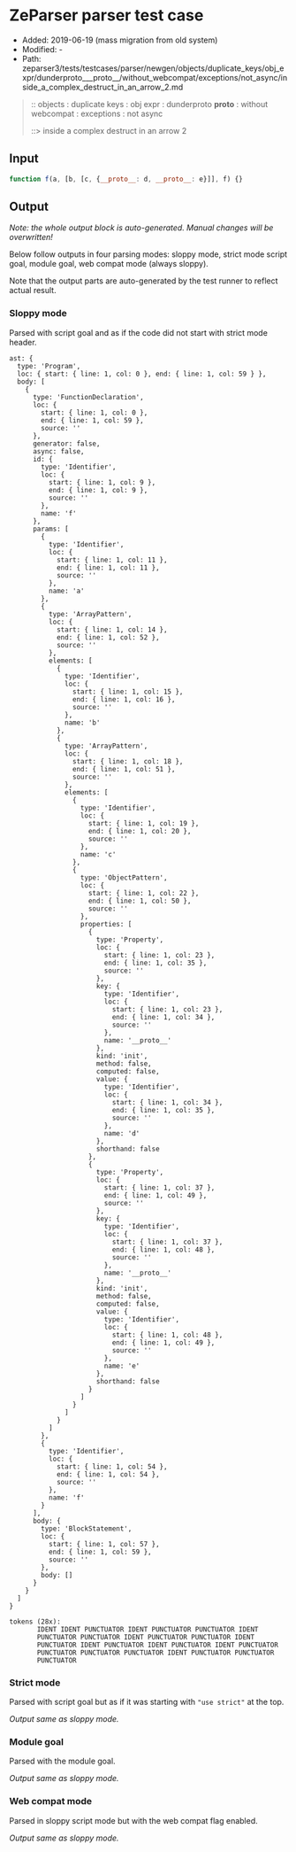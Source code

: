 # ZeParser parser test case

- Added: 2019-06-19 (mass migration from old system)
- Modified: -
- Path: zeparser3/tests/testcases/parser/newgen/objects/duplicate_keys/obj_expr/dunderproto___proto__/without_webcompat/exceptions/not_async/inside_a_complex_destruct_in_an_arrow_2.md

> :: objects : duplicate keys : obj expr : dunderproto __proto__ : without webcompat : exceptions : not async
>
> ::> inside a complex destruct in an arrow 2

## Input

`````js
function f(a, [b, [c, {__proto__: d, __proto__: e}]], f) {}
`````

## Output

_Note: the whole output block is auto-generated. Manual changes will be overwritten!_

Below follow outputs in four parsing modes: sloppy mode, strict mode script goal, module goal, web compat mode (always sloppy).

Note that the output parts are auto-generated by the test runner to reflect actual result.

### Sloppy mode

Parsed with script goal and as if the code did not start with strict mode header.

`````
ast: {
  type: 'Program',
  loc: { start: { line: 1, col: 0 }, end: { line: 1, col: 59 } },
  body: [
    {
      type: 'FunctionDeclaration',
      loc: {
        start: { line: 1, col: 0 },
        end: { line: 1, col: 59 },
        source: ''
      },
      generator: false,
      async: false,
      id: {
        type: 'Identifier',
        loc: {
          start: { line: 1, col: 9 },
          end: { line: 1, col: 9 },
          source: ''
        },
        name: 'f'
      },
      params: [
        {
          type: 'Identifier',
          loc: {
            start: { line: 1, col: 11 },
            end: { line: 1, col: 11 },
            source: ''
          },
          name: 'a'
        },
        {
          type: 'ArrayPattern',
          loc: {
            start: { line: 1, col: 14 },
            end: { line: 1, col: 52 },
            source: ''
          },
          elements: [
            {
              type: 'Identifier',
              loc: {
                start: { line: 1, col: 15 },
                end: { line: 1, col: 16 },
                source: ''
              },
              name: 'b'
            },
            {
              type: 'ArrayPattern',
              loc: {
                start: { line: 1, col: 18 },
                end: { line: 1, col: 51 },
                source: ''
              },
              elements: [
                {
                  type: 'Identifier',
                  loc: {
                    start: { line: 1, col: 19 },
                    end: { line: 1, col: 20 },
                    source: ''
                  },
                  name: 'c'
                },
                {
                  type: 'ObjectPattern',
                  loc: {
                    start: { line: 1, col: 22 },
                    end: { line: 1, col: 50 },
                    source: ''
                  },
                  properties: [
                    {
                      type: 'Property',
                      loc: {
                        start: { line: 1, col: 23 },
                        end: { line: 1, col: 35 },
                        source: ''
                      },
                      key: {
                        type: 'Identifier',
                        loc: {
                          start: { line: 1, col: 23 },
                          end: { line: 1, col: 34 },
                          source: ''
                        },
                        name: '__proto__'
                      },
                      kind: 'init',
                      method: false,
                      computed: false,
                      value: {
                        type: 'Identifier',
                        loc: {
                          start: { line: 1, col: 34 },
                          end: { line: 1, col: 35 },
                          source: ''
                        },
                        name: 'd'
                      },
                      shorthand: false
                    },
                    {
                      type: 'Property',
                      loc: {
                        start: { line: 1, col: 37 },
                        end: { line: 1, col: 49 },
                        source: ''
                      },
                      key: {
                        type: 'Identifier',
                        loc: {
                          start: { line: 1, col: 37 },
                          end: { line: 1, col: 48 },
                          source: ''
                        },
                        name: '__proto__'
                      },
                      kind: 'init',
                      method: false,
                      computed: false,
                      value: {
                        type: 'Identifier',
                        loc: {
                          start: { line: 1, col: 48 },
                          end: { line: 1, col: 49 },
                          source: ''
                        },
                        name: 'e'
                      },
                      shorthand: false
                    }
                  ]
                }
              ]
            }
          ]
        },
        {
          type: 'Identifier',
          loc: {
            start: { line: 1, col: 54 },
            end: { line: 1, col: 54 },
            source: ''
          },
          name: 'f'
        }
      ],
      body: {
        type: 'BlockStatement',
        loc: {
          start: { line: 1, col: 57 },
          end: { line: 1, col: 59 },
          source: ''
        },
        body: []
      }
    }
  ]
}

tokens (28x):
       IDENT IDENT PUNCTUATOR IDENT PUNCTUATOR PUNCTUATOR IDENT
       PUNCTUATOR PUNCTUATOR IDENT PUNCTUATOR PUNCTUATOR IDENT
       PUNCTUATOR IDENT PUNCTUATOR IDENT PUNCTUATOR IDENT PUNCTUATOR
       PUNCTUATOR PUNCTUATOR PUNCTUATOR IDENT PUNCTUATOR PUNCTUATOR
       PUNCTUATOR
`````

### Strict mode

Parsed with script goal but as if it was starting with `"use strict"` at the top.

_Output same as sloppy mode._

### Module goal

Parsed with the module goal.

_Output same as sloppy mode._

### Web compat mode

Parsed in sloppy script mode but with the web compat flag enabled.

_Output same as sloppy mode._
